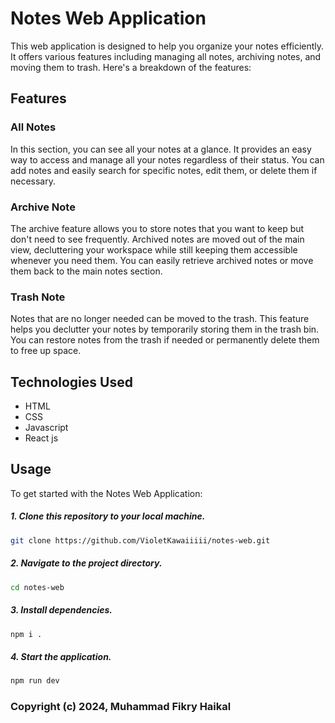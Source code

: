 # Notes Web Application
This web application is designed to help you organize your notes efficiently. It offers various features including managing all notes, archiving notes, and moving them to trash. Here's a breakdown of the features:

## Features

### All Notes
In this section, you can see all your notes at a glance. It provides an easy way to access and manage all your notes regardless of their status. You can add notes and easily search for specific notes, edit them, or delete them if necessary.

### Archive Note
The archive feature allows you to store notes that you want to keep but don't need to see frequently. Archived notes are moved out of the main view, decluttering your workspace while still keeping them accessible whenever you need them. You can easily retrieve archived notes or move them back to the main notes section.

### Trash Note
Notes that are no longer needed can be moved to the trash. This feature helps you declutter your notes by temporarily storing them in the trash bin. You can restore notes from the trash if needed or permanently delete them to free up space.

## Technologies Used
- HTML
- CSS
- Javascript
- React js

## Usage

To get started with the Notes Web Application:

##### 1. Clone this repository to your local machine.
```bash
git clone https://github.com/VioletKawaiiiii/notes-web.git
```

##### 2. Navigate to the project directory.
```bash 
cd notes-web
```

##### 3. Install dependencies.
```bash
npm i .
```

##### 4. Start the application.
```bash
npm run dev
```

### Copyright (c) 2024, Muhammad Fikry Haikal 
















